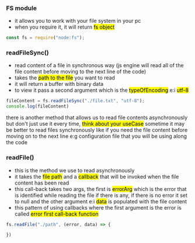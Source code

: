 ### FS module
- it allows you to work with your file system in your pc
- when you require it, it will return <mark>fs object</mark>

```js
const fs = require("node:fs");
```

### readFileSync()
- read content of a file in synchronous way (js engine will read all of the file content before moving to the next line of the code)
- takes the <mark>path to the file</mark> you want to read
- it will return a buffer with binary data
- to view it pass a second argument which is the <mark>typeOfEncoding</mark> e:i <mark>utf-8</mark>

```js
fileContent = fs.readFileSync("./file.txt", "utf-8");
console.log(fileContent)
```

there is another method that allows us to read file contents asynchronously but don't just use it every time, <mark>think about your useCase</mark> sometime it may be better to read files synchronously like if you need the file content before moving on to the next line e:g configuration file that you will be using along the code

### readFile()
- this is the method we use to read asynchronously
- it takes the <mark>file path</mark> and a <mark>callback</mark> that will be invoked when the file content has been read
- this call-back takes two args, the first is <mark>errorArg</mark> which is the error that is identified while reading the file if there is any, if there is no error it set to null and the other argument e:i <mark>data</mark> is populated with the file content
- this pattern of using callbacks where the first argument is the error is called <mark>error first call-back function</mark>
```js
fs.readFile("./path", (error, data) => {

})
```